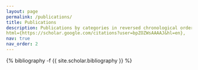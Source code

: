 ```yaml
---
layout: page
permalink: /publications/
title: Publications
description: Publications by categories in reversed chronological order.
html={https://scholar.google.com/citations?user=bpZOZWsAAAAJ&hl=en},
nav: true
nav_order: 2
---
```

<!-- _pages/publications.md -->
<div class="publications">

{% bibliography -f {{ site.scholar.bibliography }} %}

</div>

